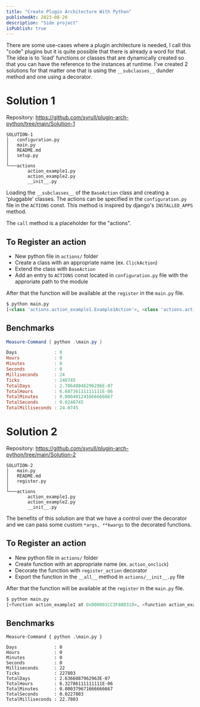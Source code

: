 ```yaml
---
title: "Create Plugin Architecture With Python"
publishedAt: 2023-08-20
description: "Side project"
isPublish: true
---
```


There are some use-cases where a plugin architecture is needed, I call this "code" plugins but it is quite possible that there is already a word for that. The idea is to 'load' functions or classes that are dynamically created so that you can have the reference to the instances at runtime. I've created 2 solutions for that matter one that is using the `__subclasses__` dunder method and one using a decorator.

# Solution 1

Repository: https://github.com/syrull/plugin-arch-python/tree/main/Solution-1 

```
SOLUTION-1
│   configuration.py
│   main.py
│   README.md
│   setup.py
│
└───actions
        action_example1.py
        action_example2.py
        __init__.py
```

Loading the `__subclasses__` of the `BaseAction` class and creating a 'pluggable' classes. The actions can be specified in the `configuration.py` file in the `ACTIONS` const. This method is inspired by django's `INSTALLED_APPS` method. 

The `call` method is a placeholder for the "actions".

## To Register an action

- New python file in `actions/` folder
- Create a class with an appropriate name (ex. `ClickAction`)
- Extend the class with `BaseAction`
- Add an entry to `ACTIONS` const located in `configuration.py` file with the approriate path to the module

After that the function will be available at the `register` in the `main.py` file.

```python
$ python main.py
[<class 'actions.action_example1.Example1Action'>, <class 'actions.action_example2.Example2Action'>]
```

## Benchmarks

```powershell
Measure-Command { python .\main.py }

Days              : 0
Hours             : 0
Minutes           : 0
Seconds           : 0
Milliseconds      : 24
Ticks             : 240745
TotalDays         : 2.78640046296296E-07
TotalHours        : 6.68736111111111E-06
TotalMinutes      : 0.000401241666666667
TotalSeconds      : 0.0240745
TotalMilliseconds : 24.0745
```

# Solution 2

Repository: https://github.com/syrull/plugin-arch-python/tree/main/Solution-2

```
SOLUTION-2
│   main.py
│   README.md
│   register.py
│
└───actions
        action_example1.py
        action_example2.py
        __init__.py
```

The benefits of this solution are that we have a control over the decorator and we can pass some custom `*args, **kwargs` to the decorated functions.

## To Register an action

- New python file in `actions/` folder
- Create function with an appropriate name (ex. `action_onclick`)
- Decorate the function with `register_action` decorator
- Export the function in the `__all__` method in `actions/__init__.py` file

After that the function will be available at the `register` in the `main.py` file.


```python
$ python main.py
[<function action_example1 at 0x000001CC3F88D310>, <function action_example2 at 0x000001CC3F88D3A0>]
```

## Benchmarks

```console
Measure-Command { python .\main.py }

Days              : 0
Hours             : 0
Minutes           : 0
Seconds           : 0
Milliseconds      : 22
Ticks             : 227803
TotalDays         : 2.6366087962963E-07
TotalHours        : 6.32786111111111E-06
TotalMinutes      : 0.000379671666666667
TotalSeconds      : 0.0227803
TotalMilliseconds : 22.7803
```